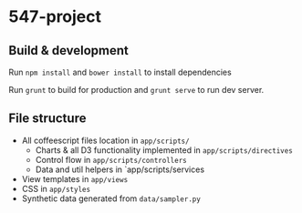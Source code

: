 # 547-project

## Build & development

Run `npm install` and `bower install` to install dependencies

Run `grunt` to build for production and `grunt serve` to run dev server.

## File structure

- All coffeescript files location in `app/scripts/`
  - Charts & all D3 functionality implemented in `app/scripts/directives`
  - Control flow in `app/scripts/controllers`
  - Data and util helpers in `app/scripts/services
- View templates in `app/views`
- CSS in `app/styles`
- Synthetic data generated from `data/sampler.py`